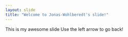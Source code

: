 ```yaml
---
layout: slide
title: "Welcome to Jonas-Wohlberedt's slide!"
---
```

This is my awesome slide
Use the left arrow to go back!